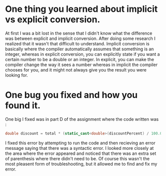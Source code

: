 # One thing you learned about implicit vs explicit conversion.

At first I was a bit lost in the sense that I didn't know what the difference was between explicit and implicit conversion. After doing some research I realized that it wasn't that difficult to understand. Implicit conversion is basically where the compiler automatically assumes that something is an integer, whereas in explicit conversion, you can explicitly state if you want a certain number to be a double or an integer. In explicit, you can make the compiler change the way it sees a number whereas in implicit the compiler chooses for you, and it might not always give you the result you were looking for.


# One bug you fixed and how you found it.

One big I fixed was in part D of the assignment where the code written was :
```c++ 
double discount = total * (static_cast<double>(discountPercent) / 100.0);
```
I fixed this error by attempting to run the code and then recieving an error message saying that there was a syntactic error. I looked more closely at the area where the error appeared and noticed that there was an extra set of parenthesis where there didn't need to be. Of course this wasn't the most pleasent form of troubleshooting, but it allowed me to find and fix my error. 
